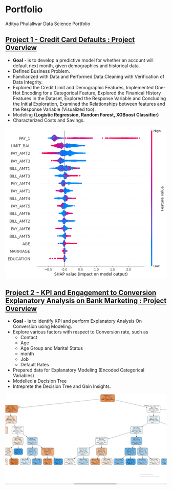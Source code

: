 # Portfolio
Aditya Phulallwar Data Science Portfolio


## [Project 1 - Credit Card Defaults : Project Overview](https://github.com/addy024/Credit-Card-Defaults/blob/main/Credit_Card_Defaults_project.ipynb)
* **Goal** - is to develop a predictive model for whether an account will default next month, given demographics and historical data.
* Defined Business Problem. 
* Familiarized with Data and Performed Data Cleaning with Verification of Data Integrity.
* Explored the Credit Limit and Demographic Features, Implemented One-Hot Encoding for a Categorical Feature, Explored the Finanical History Features in the Dataset, Explored the Response Variable and Concluding the Initial Exploration, Examined the Relationships between features and the Response Variable (Visualized too).
* Modeling **(Logistic Regression,
 Random Forest,
 XGBoost Classifier)**
* Characterized Costs and Savings.

![](/images/CreditCardDefaults.png)


## [Project 2 - KPI and Engagement to Conversion Explanatory Analysis on Bank Marketing : Project Overview](https://github.com/addy024/KPI-and-Engagement-to-Conversion-Explanatory-Analysis-on-Bank-Marketing/blob/main/Bank_Marketing.ipynb)
* **Goal** - is to identify KPI and perform Explanatory Analysis On Conversion using Modeling. 
* Explore various factors with respect to Conversion rate, such as 
  * Contact
  * Age 
  * Age Group and Marital Status 
  * month 
  * Job 
  * Default Rates 
* Prepared data for Explanatory Modeling (Encoded Categorical Variables)
* Modelled a Decision Tree  
* Intreprete the Decision Tree and Gain Insights.

![](/images/KPIAndEADecisionTree.png)
